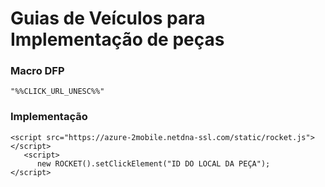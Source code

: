 # Guias de Veículos para Implementação de peças

### Macro DFP

```
"%%CLICK_URL_UNESC%%"
```

### Implementação

```demo
<script src="https://azure-2mobile.netdna-ssl.com/static/rocket.js"></script>
   <script>
      new ROCKET().setClickElement("ID DO LOCAL DA PEÇA");
</script>
```
